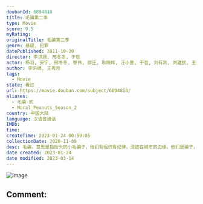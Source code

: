 ```yaml
---
doubanId: 6894818
title: 毛骗第二季
type: Movie
score: 9.5
myRating: 
originalTitle: 毛骗第二季
genre: 悬疑, 犯罪
datePublished: 2011-10-20
director: 李洪绸, 邢冬冬, 于哲
actor: 杨羽, 安宁, 邢冬冬, 黎伟, 邵庄, 耿晓辉, 汪小壹, 于哲, 刘有凯, 刘建民, 王秀月, 包志强, 王思宇, 毕晨曦
author: 李洪绸, 王秀月
tags:
  - Movie
state: 看过
url: https://movie.douban.com/subject/6894818/
aliases:
  - 毛骗·贰
  - Moral_Peanuts_Season_2
country: 中国大陆
language: 汉语普通话
IMDb: 
time: 
createTime: 2023-01-24 00:59:05
collectionDate: 2020-11-09
desc: 毛骗，意思是指街头的小毛骗子，他们有组织有纪律，混迹在城市的边缘。他们是骗子，是侠盗，是不法份子，或者他们没有高尚品德，但是有职业操守，他们的目的不仅仅是为了钱。他们是高智商的艺术家，精密算计着每...
date created: 2023-01-24
date modified: 2023-03-14
---
```


![image](p1355804308.jpg)

Comment:
---
